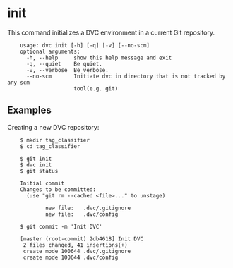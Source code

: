 # init

This command initializes a DVC environment in a current Git repository.

```usage
    usage: dvc init [-h] [-q] [-v] [--no-scm]
    optional arguments:
      -h, --help     show this help message and exit
      -q, --quiet    Be quiet.
      -v, --verbose  Be verbose.
      --no-scm       Initiate dvc in directory that is not tracked by any scm
                     tool(e.g. git)
```

## Examples

Creating a new DVC repository:

```dvc
    $ mkdir tag_classifier
    $ cd tag_classifier

    $ git init
    $ dvc init
    $ git status

    Initial commit
    Changes to be committed:
      (use "git rm --cached <file>..." to unstage)

            new file:   .dvc/.gitignore
            new file:   .dvc/config

    $ git commit -m 'Init DVC'

    [master (root-commit) 2db4618] Init DVC
     2 files changed, 41 insertions(+)
     create mode 100644 .dvc/.gitignore
     create mode 100644 .dvc/config
```
